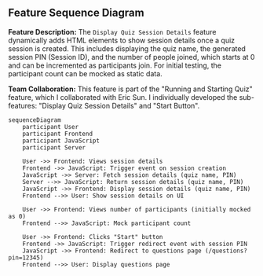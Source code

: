 ## Feature Sequence Diagram

**Feature Description:**
The `Display Quiz Session Details` feature dynamically adds HTML elements to show session details once a quiz session is created. This includes displaying the quiz name, the generated session PIN (Session ID), and the number of people joined, which starts at 0 and can be incremented as participants join. For initial testing, the participant count can be mocked as static data.

**Team Collaboration:**
This feature is part of the "Running and Starting Quiz" feature, which I collaborated with Eric Sun. 
I individually developed the sub-features: "Display Quiz Session Details" and  "Start Button".

```mermaid
sequenceDiagram
    participant User
    participant Frontend
    participant JavaScript
    participant Server

    User ->> Frontend: Views session details
    Frontend ->> JavaScript: Trigger event on session creation
    JavaScript ->> Server: Fetch session details (quiz name, PIN)
    Server -->> JavaScript: Return session details (quiz name, PIN)
    JavaScript ->> Frontend: Display session details (quiz name, PIN)
    Frontend -->> User: Show session details on UI

    User ->> Frontend: Views number of participants (initially mocked as 0)
    Frontend -->> JavaScript: Mock participant count

    User ->> Frontend: Clicks "Start" button
    Frontend ->> JavaScript: Trigger redirect event with session PIN
    JavaScript ->> Frontend: Redirect to questions page (/questions?pin=12345)
    Frontend -->> User: Display questions page
